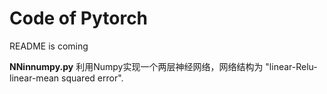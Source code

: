 # Code of Pytorch

README is coming


**NNinnumpy.py**
利用Numpy实现一个两层神经网络，网络结构为 "linear-Relu-linear-mean squared error".
